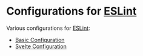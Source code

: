 # Configurations for [ESLint](https://eslint.org/)

Various configurations for [ESLint](https://eslint.org/):

* [Basic Configuration](packages/basic/README.md)
* [Svelte Configuration](packages/svelte/README.md)

